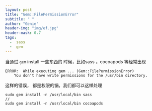 ```yaml
---
layout: post
title: "Gem::FilePermissionError"
subtitle: " "
author: "Genie"
header-img: "img/ef.jpg"
header-mask: 0.7
tags:
  -  sass
  -  gem
---
```


当通过 `gem`  install 一些东西的 时候，比如sass ，cocoapods 等经常出现

```
ERROR:  While executing gem ... (Gem::FilePermissionError)
    You don't have write permissions for the /usr/bin directory.
```
这样的错误， 都是权限的锅，我们都可以这样处理

```
sudo gem install -n /usr/local/bin sass
//
sudo gem install -n /usr/local/bin cocoapods
```